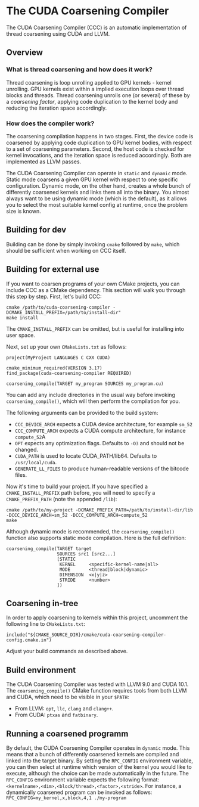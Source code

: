 # The CUDA Coarsening Compiler

The CUDA Coarsening Compiler (CCC) is an automatic implementation of thread coarsening using CUDA and LLVM.

## Overview

### What is thread coarsening and how does it work?

Thread coarsening is loop unrolling applied to GPU kernels - kernel unrolling. GPU kernels exist within a implied execution loops over thread blocks and threads. Thread coarsening unrolls one (or several) of these by a *coarsening factor*, applying code duplication to the kernel body and reducing the iteration space accordingly.

### How does the compiler work?

The coarsening compilation happens in two stages. First, the device code is coarsened by applying code duplication to GPU kernel bodies, with respect to a set of coarsening parameters. Second, the host code is checked for kernel invocations, and the iteration space is reduced accordingly. Both are implemented as LLVM passes.

The CUDA Coarsening Compiler can operate in `static` and `dynamic` mode. Static mode coarsens a given GPU kernel with respect to one specific configuration. Dynamic mode, on the other hand, creates a whole bunch of differently coarsened kernels and links them all into the binary. You almost always want to be using dynamic mode (which is the default), as it allows you to select the most suitable kernel config at runtime, once the problem size is known.

## Building for dev
Building can be done by simply invoking `cmake` followed by `make`, which should be sufficient when working on CCC itself.

## Building for external use
If you want to coarsen programs of your own CMake projects, you can include CCC as a CMake dependency.
This section will walk you through this step by step. First, let's build CCC:

```
cmake /path/to/cuda-coarsening-compiler -DCMAKE_INSTALL_PREFIX=/path/to/install-dir"
make install
```

The `CMAKE_INSTALL_PREFIX` can be omitted, but is useful for installing into user space.

Next, set up your own `CMakeLists.txt` as follows:
```
project(MyProject LANGUAGES C CXX CUDA)

cmake_minimum_required(VERSION 3.17)
find_package(cuda-coarsening-compiler REQUIRED)

coarsening_compile(TARGET my_program SOURCES my_program.cu)
```

You can add any include directories in the usual way before invoking `coarsening_compile()`, which will then perform the compilation for you.

The following arguments can be provided to the build system:
* `CCC_DEVICE_ARCH` expects a CUDA device architecture, for example `sm_52`
* `CCC_COMPUTE_ARCH` expects a CUDA compute architecture, for instance `compute_52`A
* `OPT` expects any optimization flags. Defaults to `-O3` and should not be changed.
* `CUDA_PATH` is used to locate CUDA_PATH/lib64. Defaults to `/usr/local/cuda`.
* `GENERATE_LL_FILES` to produce human-readable versions of the bitcode files.

Now it's time to build your project. If you have specified a `CMAKE_INSTALL_PREFIX` path before, you will need to specify a `CMAKE_PREFIX_PATH` (note the appended `/lib`):
```
cmake /path/to/my-project -DCMAKE_PREFIX_PATH=/path/to/install-dir/lib -DCCC_DEVICE_ARCH=sm_52 -DCCC_COMPUTE_ARCH=compute_52
make
```

Although dynamic mode is recommended, the `coarsening_compile()` function also supports static mode compilation. Here is the full definition:
```
coarsening_compile(TARGET target
                   SOURCES src1 [src2...]
                   [STATIC
                    KERNEL     <specific-kernel-name|all>
                    MODE       <thread|block|dynamic>
                    DIMENSION  <x|y|z>
                    STRIDE     <number>
                   ])
```

## Coarsening in-tree
In order to apply coarsening to kernels within this project, uncomment the following line to `CMakeLists.txt`:
```
include("${CMAKE_SOURCE_DIR}/cmake/cuda-coarsening-compiler-config.cmake.in")
```
Adjust your build commands as described above.

## Build environment

The CUDA Coarsening Compiler was tested with LLVM 9.0 and CUDA 10.1.
The `coarsening_compile()` CMake function requires tools from both LLVM and CUDA, which need to be visible in your `$PATH`:

* From LLVM: `opt`, `llc`, `clang` and `clang++`.
* From CUDA: `ptxas` and `fatbinary`.

## Running a coarsened programm

By default, the CUDA Coarsening Compiler operates in `dynamic` mode. This means that a bunch of differently coarsened kernels are compiled and linked into the target binary. By setting the `RPC_CONFIG` environment variable, you can then select at runtime which version of the kernel you would like to execute, although the choice can be made automatically in the future.
The `RPC_CONFIG` environment variable expects the following format: `<kernelname>,<dim>,<block/thread>,<factor>,<stride>`. For instance, a dynamically coarsened program can be invoked as follows:
```RPC_CONFIG=my_kernel,x,block,4,1 ./my-program```


